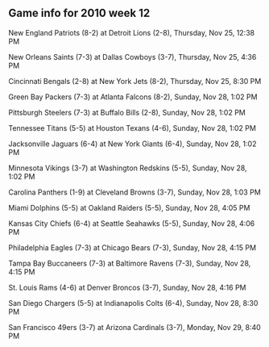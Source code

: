 ## Game info for 2010 week 12
New England Patriots (8-2) at Detroit Lions (2-8), Thursday, Nov 25, 12:38 PM



New Orleans Saints (7-3) at Dallas Cowboys (3-7), Thursday, Nov 25, 4:36 PM



Cincinnati Bengals (2-8) at New York Jets (8-2), Thursday, Nov 25, 8:30 PM



Green Bay Packers (7-3) at Atlanta Falcons (8-2), Sunday, Nov 28, 1:02 PM

Pittsburgh Steelers (7-3) at Buffalo Bills (2-8), Sunday, Nov 28, 1:02 PM

Tennessee Titans (5-5) at Houston Texans (4-6), Sunday, Nov 28, 1:02 PM

Jacksonville Jaguars (6-4) at New York Giants (6-4), Sunday, Nov 28, 1:02 PM

Minnesota Vikings (3-7) at Washington Redskins (5-5), Sunday, Nov 28, 1:02 PM

Carolina Panthers (1-9) at Cleveland Browns (3-7), Sunday, Nov 28, 1:03 PM



Miami Dolphins (5-5) at Oakland Raiders (5-5), Sunday, Nov 28, 4:05 PM

Kansas City Chiefs (6-4) at Seattle Seahawks (5-5), Sunday, Nov 28, 4:06 PM

Philadelphia Eagles (7-3) at Chicago Bears (7-3), Sunday, Nov 28, 4:15 PM

Tampa Bay Buccaneers (7-3) at Baltimore Ravens (7-3), Sunday, Nov 28, 4:15 PM

St. Louis Rams (4-6) at Denver Broncos (3-7), Sunday, Nov 28, 4:16 PM



San Diego Chargers (5-5) at Indianapolis Colts (6-4), Sunday, Nov 28, 8:30 PM



San Francisco 49ers (3-7) at Arizona Cardinals (3-7), Monday, Nov 29, 8:40 PM

